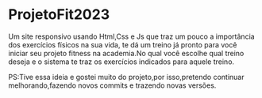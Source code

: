 # ProjetoFit2023

Um site responsivo usando Html,Css e Js que traz um pouco a importância dos exercícios físicos na sua vida,
te dá um treino já pronto para você iniciar seu projeto fitness na academia.No qual você escolhe qual treino deseja e o sistema
te traz os exercícios indicados para aquele treino.

PS:Tive essa ideia e gostei muito do projeto,por isso,pretendo continuar melhorando,fazendo novos commits
e trazendo novas versões.
